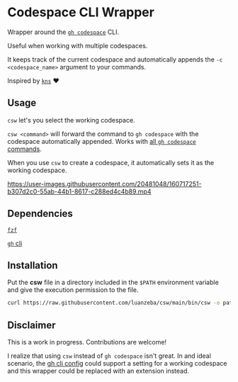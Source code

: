 # Codespace CLI Wrapper

Wrapper around the [`gh codespace`](https://cli.github.com/manual/gh_codespace) CLI.

Useful when working with multiple codespaces. 

It keeps track of the current codespace and automatically appends the `-c <codespace_name>` argument to your commands.

Inspired by [`kns`](https://github.com/blendle/kns) ❤️

## Usage
`csw` let's you select the working codespace.

`csw <command>` will forward the command to `gh codespace` with the codespace automatically appended. Works with [all `gh codespace` commands](https://cli.github.com/manual/gh_codespace).

When you use `csw` to create a codespace, it automatically sets it as the working codespace.

https://user-images.githubusercontent.com/20481048/160717251-b307d2c0-55ab-44b1-8617-c288ed4c4b89.mp4

## Dependencies
[`fzf`](https://github.com/junegunn/fzf)

[`gh` cli](https://cli.github.com/manual/installation)

## Installation
Put the **csw** file in a directory included in the `$PATH` environment variable and give the execution permission to the file.
```bash
curl https://raw.githubusercontent.com/luanzeba/csw/main/bin/csw -o path/to/file && chmod +x path/to/file
```

## Disclaimer
This is a work in progress. Contributions are welcome!

I realize that using `csw` instead of `gh codespace` isn't great. In and ideal scenario, the [gh cli config](https://cli.github.com/manual/gh_config) could support a setting for a working codespace and this wrapper could be replaced with an extension instead.
